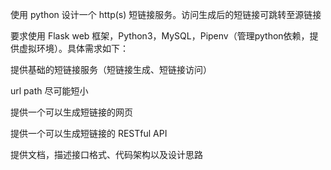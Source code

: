 使用 python 设计一个 http(s) 短链接服务。访问生成后的短链接可跳转至源链接



要求使用 Flask web 框架，Python3，MySQL，Pipenv（管理python依赖，提供虚拟环境）。具体需求如下：

提供基础的短链接服务（短链接生成、短链接访问）

url path 尽可能短小

提供一个可以生成短链接的网页

提供一个可以生成短链接的 RESTful API

提供文档，描述接口格式、代码架构以及设计思路